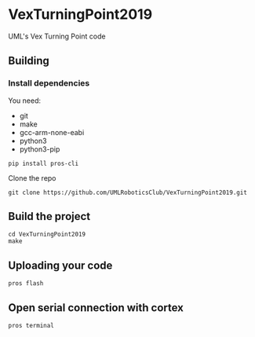 # VexTurningPoint2019

UML's Vex Turning Point code


## Building
### Install dependencies
You need:
* git
* make
* gcc-arm-none-eabi
* python3
* python3-pip

```shell
pip install pros-cli
```

Clone the repo
```shell
git clone https://github.com/UMLRoboticsClub/VexTurningPoint2019.git
```

## Build the project
```shell
cd VexTurningPoint2019
make
```

## Uploading your code
```shell
pros flash
```

## Open serial connection with cortex
```shell
pros terminal
```
